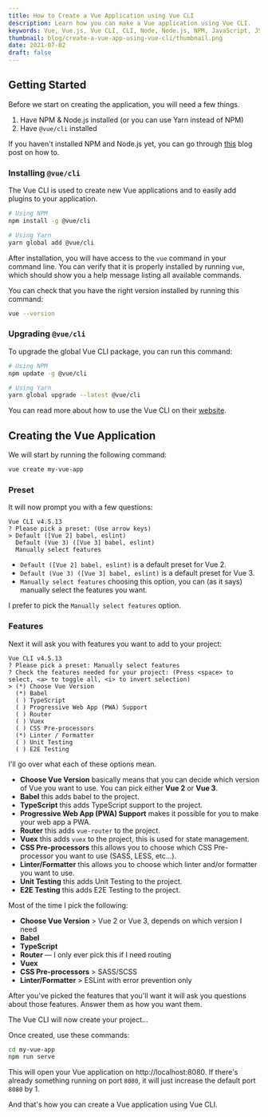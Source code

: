 ```yaml
---
title: How to Create a Vue Application using Vue CLI
description: Learn how you can make a Vue application using Vue CLI.
keywords: Vue, Vue.js, Vue CLI, CLI, Node, Node.js, NPM, JavaScript, JS
thumbnail: blog/create-a-vue-app-using-vue-cli/thumbnail.png
date: 2021-07-02
draft: false
---
```


##  Getting Started

Before we start on creating the application, you will need a few things.

1.  Have NPM & Node.js installed (or you can use Yarn instead of NPM)
2.  Have `@vue/cli` installed

If you haven't installed NPM and Node.js yet, you can go through [this](/blog/install-nodejs-and-npm) blog post on how to.

### Installing `@vue/cli`

The Vue CLI is used to create new Vue applications and to easily add plugins to your application.

```bash
# Using NPM
npm install -g @vue/cli

# Using Yarn
yarn global add @vue/cli
```

After installation, you will have access to the `vue` command in your command line. You can verify that it is properly installed by running `vue`, which should show you a help message listing all available commands.

You can check that you have the right version installed by running this command:
```bash
vue --version
```

### Upgrading `@vue/cli`

To upgrade the global Vue CLI package, you can run this command:

```bash
# Using NPM
npm update -g @vue/cli

# Using Yarn
yarn global upgrade --latest @vue/cli
```

You can read more about how to use the Vue CLI on their [website](https://cli.vuejs.org/guide/installation.html).

## Creating the Vue Application

We will start by running the following command:

```bash
vue create my-vue-app
```

### Preset

It will now prompt you with a few questions:
```
Vue CLI v4.5.13
? Please pick a preset: (Use arrow keys)
> Default ([Vue 2] babel, eslint)
  Default (Vue 3) ([Vue 3] babel, eslint)
  Manually select features
```

- `Default ([Vue 2] babel, eslint)` is a default preset for Vue 2.
- `Default (Vue 3) ([Vue 3] babel, eslint)` is a default preset for Vue 3.
- `Manually select features` choosing this option, you can (as it says) manually select the features you want.

I prefer to pick the `Manually select features` option.

### Features

Next it will ask you with features you want to add to your project:

```
Vue CLI v4.5.13
? Please pick a preset: Manually select features
? Check the features needed for your project: (Press <space> to select, <a> to toggle all, <i> to invert selection)
> (*) Choose Vue Version
  (*) Babel
  ( ) TypeScript
  ( ) Progressive Web App (PWA) Support
  ( ) Router
  ( ) Vuex
  ( ) CSS Pre-processors
  (*) Linter / Formatter
  ( ) Unit Testing
  ( ) E2E Testing
```

I'll go over what each of these options mean.

- **Choose Vue Version** basically means that you can decide which version of Vue you want to use. You can pick either **Vue 2** or **Vue 3**.
- **Babel** this adds babel to the project.
- **TypeScript** this adds TypeScript support to the project.
- **Progressive Web App (PWA) Support** makes it possible for you to make your web app a PWA.
- **Router** this adds `vue-router` to the project.
- **Vuex** this adds `vuex` to the project, this is used for state management.
- **CSS Pre-processors** this allows you to choose which CSS Pre-processor you want to use (SASS, LESS, etc...).
- **Linter/Formatter** this allows you to choose which linter and/or formatter you want to use.
- **Unit Testing** this adds Unit Testing to the project.
- **E2E Testing** this adds E2E Testing to the project.

Most of the time I pick the following:

- **Choose Vue Version** > Vue 2 or Vue 3, depends on which version I need
- **Babel**
- **TypeScript**
- **Router** — I only ever pick this if I need routing
- **Vuex**
- **CSS Pre-processors** > SASS/SCSS
- **Linter/Formatter** > ESLint with error prevention only

After you've picked the features that you'll want it will ask you questions about those features. Answer them as how you want them.

The Vue CLI will now create your project...

Once created, use these commands:
```bash
cd my-vue-app
npm run serve
```

This will open your Vue application on http://localhost:8080. If there's already something running on port `8080`, it will just increase the default port `8080` by 1.

And that's how you can create a Vue application using Vue CLI.